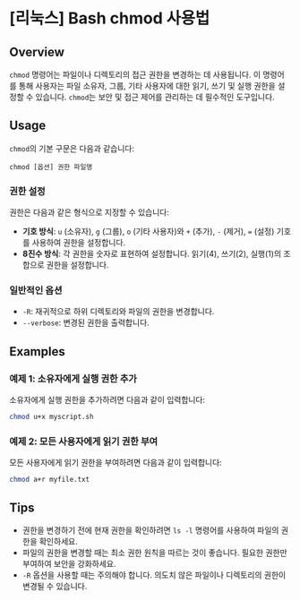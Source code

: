 # [리눅스] Bash chmod 사용법

## Overview
`chmod` 명령어는 파일이나 디렉토리의 접근 권한을 변경하는 데 사용됩니다. 이 명령어를 통해 사용자는 파일 소유자, 그룹, 기타 사용자에 대한 읽기, 쓰기 및 실행 권한을 설정할 수 있습니다. `chmod`는 보안 및 접근 제어를 관리하는 데 필수적인 도구입니다.

## Usage
`chmod`의 기본 구문은 다음과 같습니다:

```
chmod [옵션] 권한 파일명
```

### 권한 설정
권한은 다음과 같은 형식으로 지정할 수 있습니다:

- **기호 방식**: `u` (소유자), `g` (그룹), `o` (기타 사용자)와 `+` (추가), `-` (제거), `=` (설정) 기호를 사용하여 권한을 설정합니다.
- **8진수 방식**: 각 권한을 숫자로 표현하여 설정합니다. 읽기(4), 쓰기(2), 실행(1)의 조합으로 권한을 설정합니다.

### 일반적인 옵션
- `-R`: 재귀적으로 하위 디렉토리와 파일의 권한을 변경합니다.
- `--verbose`: 변경된 권한을 출력합니다.

## Examples
### 예제 1: 소유자에게 실행 권한 추가
소유자에게 실행 권한을 추가하려면 다음과 같이 입력합니다:

```bash
chmod u+x myscript.sh
```

### 예제 2: 모든 사용자에게 읽기 권한 부여
모든 사용자에게 읽기 권한을 부여하려면 다음과 같이 입력합니다:

```bash
chmod a+r myfile.txt
```

## Tips
- 권한을 변경하기 전에 현재 권한을 확인하려면 `ls -l` 명령어를 사용하여 파일의 권한을 확인하세요.
- 파일의 권한을 변경할 때는 최소 권한 원칙을 따르는 것이 좋습니다. 필요한 권한만 부여하여 보안을 강화하세요.
- `-R` 옵션을 사용할 때는 주의해야 합니다. 의도치 않은 파일이나 디렉토리의 권한이 변경될 수 있습니다.